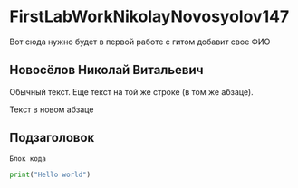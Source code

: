 # FirstLabWorkNikolayNovosyolov147

Вот сюда нужно будет в первой работе с гитом добавит свое ФИО

## Новосёлов Николай Витальевич

Обычный текст.
Еще текст на той же строке (в том же абзаце).

Текст в новом абзаце

## Подзаголовок

```
Блок кода
```

```python
print("Hello world")
```
